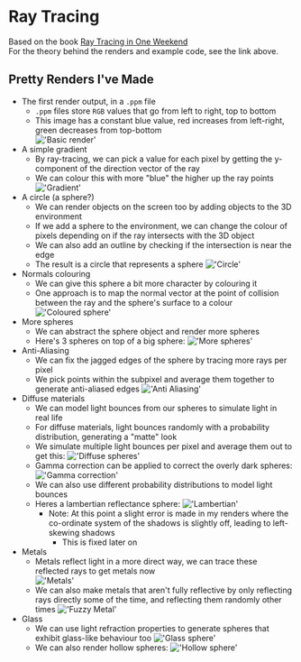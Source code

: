 # Ray Tracing
Based on the book [Ray Tracing in One Weekend](https://raytracing.github.io/books/RayTracingInOneWeekend.html)  
For the theory behind the renders and example code, see the link above.

## Pretty Renders I've Made
- The first render output, in a `.ppm` file
  - `.ppm` files store `RGB` values that go from left to right, top to bottom
  - This image has a constant blue value, red increases from left-right, green decreases from top-bottom  
  !['Basic render'](./renders_png/image2.png)
- A simple gradient
  - By ray-tracing, we can pick a value for each pixel by getting the y-component of the direction vector of the ray
  - We can colour this with more "blue" the higher up the ray points  
  !['Gradient'](./renders_png/lerp.png)
- A circle (a sphere?)
  - We can render objects on the screen too by adding objects to the 3D environment
  - If we add a sphere to the environment, we can change the colour of pixels depending on if the ray intersects with the 3D object
  - We can also add an outline by checking if the intersection is near the edge
  - The result is a circle that represents a sphere
  !['Circle'](./renders_png/sphere_collision_outline.png)
- Normals colouring
  - We can give this sphere a bit more character by colouring it
  - One approach is to map the normal vector at the point of collision between the ray and the sphere's surface to a colour  
  !['Coloured sphere'](./renders_png/colourful_sphere.png)
- More spheres
  - We can abstract the sphere object and render more spheres
  - Here's 3 spheres on top of a big sphere:
  !['More spheres'](./renders_png/focal_length.png)
- Anti-Aliasing
  - We can fix the jagged edges of the sphere by tracing more rays per pixel
  - We pick points within the subpixel and average them together to generate anti-aliased edges
    !['Anti Aliasing'](./renders_png/light_aa_spheres.png)
- Diffuse materials
  - We can model light bounces from our spheres to simulate light in real life
  - For diffuse materials, light bounces randomly with a probability distribution, generating a "matte" look
  - We simulate multiple light bounces per pixel and average them out to get this:
  !['Diffuse spheres'](./renders_png/diffuse_sphere.png)
  - Gamma correction can be applied to correct the overly dark spheres:
    !['Gamma correction'](./renders_png/gamma_corrected_diffuse_sphere.png)
  - We can also use different probability distributions to model light bounces
  - Heres a lambertian reflectance sphere:
    !['Lambertian'](./renders_png/lambertian_sphere.png)
    - Note: At this point a slight error is made in my renders where the co-ordinate system of the shadows is slightly off, leading to left-skewing shadows
      - This is fixed later on
- Metals
  - Metals reflect light in a more direct way, we can trace these reflected rays to get metals now  
  !['Metals'](./renders_png/shadow_debug6.png)
  - We can also make metals that aren't fully reflective by only reflecting rays directly some of the time, and reflecting them randomly other times
    !['Fuzzy Metal'](./renders_png/fuzzy_metal.png)
- Glass
  - We can use light refraction properties to generate spheres that exhibit glass-like behaviour too
  !['Glass sphere'](./renders_png/schlick_approx_dielectric_spheres.png)
  - We can also render hollow spheres:
    !['Hollow sphere'](./renders_png/hollow_sphere.png)
